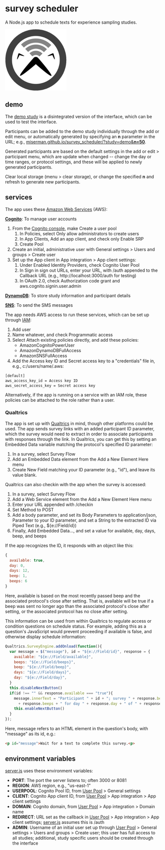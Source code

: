 # survey scheduler
A Node.js app to schedule texts for experience sampling studies.

<img src='docs/icon.png' width='200px'>

## demo
The [demo study](https://miserman.github.io/survey_scheduler/?study=demo) is a disintegrated version of the interface, which can be used to test the interface.

Participants can be added to the demo study individually through the add or edit menu, or automatically generated by specifying an **n** parameter in the URL; e.g., [miserman.github.io/survey_scheduler/?study=demo&**n=50**](https://miserman.github.io/survey_scheduler/?study=demo&n=50).

Generated participants are based on the default settings in the add or edit > participant menu, which are update when changed -- change the day or time ranges, or protocol settings, and these will be applied to newly generated participants.

Clear local storage (menu > clear storage), or change the specified **n** and refresh to generate new participants.

## services
The app uses these [Amazon Web Services](https://aws.amazon.com/) (AWS):

[**Cognito**](https://aws.amazon.com/cognito/): To manage user accounts
1. From the [Cognito console](https://console.aws.amazon.com/cognito/users), make Create a user pool
    1. In Policies, select Only allow administrators to create users
    1. In App Clients, Add an app client, and check only Enable SRP
    1. Create Pool
1. Create an initial, administrative user with General settings > Users and groups > Create user
1. Set up the App client in App integration > App client settings:
    1. Under Enabled Identity Providers, check Cognito User Pool
    1. In Sign in sign out URLs, enter your URL, with /auth appended to the Callback URL (e.g., http://localhost:3000/auth for testing)
    1. In OAuth 2.0, check Authorization code grant and aws.cognito.signin.user.admin

[**DynamoDB**](https://aws.amazon.com/dynamodb/): To store study information and participant details

[**SNS**](https://aws.amazon.com/sns/): To send the SMS messages

The app needs AWS access to run these services, which can be set up through [IAM](https://console.aws.amazon.com/iam/home#/users):
1. Add user
1. Name whatever, and check Programmatic access
1. Select Attach existing policies directly, and add these policies:
    * AmazonCognitoPowerUser
    * AmazonDynamoDBFullAccess
    * AmazonSNSFullAccess
1. Add the Access key ID and Secret access key to a "credentials" file in, e.g., c:/users/name/.aws:
```
[default]
aws_access_key_id = Access key ID
aws_secret_access_key = Secret access key
```
Alternatively, if the app is running on a service with an IAM role, these policies can be attached to the role rather than a user.

### Qualtrics
The app is set up with [Qualtrics](https://www.qualtrics.com) in mind, though other platforms could be used. The app sends survey links with an added participant ID parameter, which the survey would need to extract in order to associate participants with responses through the link. In Qualtrics, you can get this by setting an Embedded Data variable matching the protocol's specified ID parameter:
1. In a survey, select Survey Flow
1. Add an Embedded Data element from the Add a New Element Here menu
1. Create New Field matching your ID parameter (e.g., "id"), and leave its value blank.

Qualtrics can also checkin with the app when the survey is accessed:
1. In a survey, select Survey Flow
1. Add a Web Service element from the Add a New Element Here menu
1. Enter your URL appended with /checkin
1. Set Method to POST
1. Add a body parameter, and set its Body Parameters to application/json, Parameter to your ID parameter, and set a String to the extracted ID via Piped Text (e.g., ${e://Field/id})
1. Finally, Add Embedded Data..., and set a value for available, day, days, beep, and beeps

If the app recognizes the ID, it responds with an object like this:
```javascript
{
  available: true,
  day: 0,
  days: 12,
  beep: 1,
  beeps: 6
}
```
Here, available is based on the most recently passed beep and the associated protocol's close after setting. That is, available will be true if a beep was sent no longer ago than the associated protocol's close after setting, or the associated protocol has no close after setting.

This information can be used from within Qualtrics to regulate access or condition questions on schedule status. For example, adding this as a question's JavaScript would prevent proceeding if available is false, and otherwise display schedule information:
```javascript
Qualtrics.SurveyEngine.addOnload(function(){
  var message = $("message"), id = "${e://Field/id}", response = {
    available: "${e://Field/available}",
    beeps: "${e://Field/beeps}",
    beep: "${e://Field/beep}",
    days: "${e://Field/days}",
    day: "${e://Field/day}",
  }
  this.disableNextButton()
  if(id !== "" && response.available === "true"){
    message.innerText = "Participant " + id + "; survey " + response.beep + " of "
      + response.beeps + " for day " + response.day + " of " + response.days + "."
    this.enableNextButton()
  }
});
```
Here, message refers to an HTML element in the question's body, with "message" as its id, e.g.:
```html
<p id="message">Wait for a text to complete this survey.<p>
```

## environment variables
[server.js](https://github.com/miserman/survey_scheduler/blob/master/server.js) uses these environment variables:
* **PORT**: The port the server listens to; often 3000 or 8081
* **REGION**: AWS region, e.g., "us-east-1"
* **USERPOOL**: Cognito Pool ID, from [User Pool](https://console.aws.amazon.com/cognito/users) > General settings
* **CLIENT**: Cognito App client ID, from [User Pool](https://console.aws.amazon.com/cognito/users) > App integration > App client settings
* **DOMAIN**: Cognito domain, from [User Pool](https://console.aws.amazon.com/cognito/users) > App integration > Domain name
* **REDIRECT**: URL set as the callback in [User Pool](https://console.aws.amazon.com/cognito/users) > App integration > App client settings; [server.js](https://github.com/miserman/survey_scheduler/blob/master/server.js) assumes this is /auth
* **ADMIN**: Username of an initial user set up through [User Pool](https://console.aws.amazon.com/cognito/users) > General settings > Users and groups > Create user; this user has full access to all studies; additional, study specific users should be created through the interface
